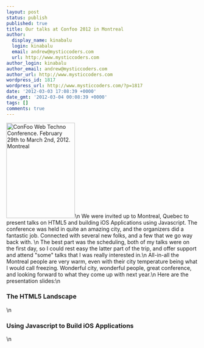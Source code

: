 ```yaml
---
layout: post
status: publish
published: true
title: Our talks at Confoo 2012 in Montreal
author:
  display_name: kinabalu
  login: kinabalu
  email: andrew@mysticcoders.com
  url: http://www.mysticcoders.com
author_login: kinabalu
author_email: andrew@mysticcoders.com
author_url: http://www.mysticcoders.com
wordpress_id: 1817
wordpress_url: http://www.mysticcoders.com/?p=1817
date: '2012-03-03 17:08:39 +0000'
date_gmt: '2012-03-04 00:08:39 +0000'
tags: []
comments: true
---
```

<a href="http://confoo.ca/en" lang="en"><img alt="ConFoo Web Techno Conference. February 29th to March 2nd, 2012. Montreal" style="border:0" width="180" height="250" src="http://confoo.ca/images/propaganda/2012/en/250_html5.jpg" /></a>\n
We were invited up to Montreal, Quebec to present talks on HTML5 and building iOS Applications using Javascript.  The conference was held in quite an amazing city, and the organizers did a fantastic job.  Connected with several new folks, and a few that we go way back with.  \n
The best part was the scheduling, both of my talks were on the first day, so I could rest easy the latter part of the trip, and offer support and attend "some" talks that I was really interested in.\n
All-in-all the Montreal people are very warm, even with their city temperature being what I would call freezing.  Wonderful city, wonderful people, great conference, and looking forward to what they come up with next year.\n
Here are the presentation slides:\n
<h3>The HTML5 Landscape</h3>
<script src="http://speakerdeck.com/embed/4f52a5d7038e6f002200672e.js"></script>\n
<h3>Using Javascript to Build iOS Applications</h3>
<script src="http://speakerdeck.com/embed/4f52b017038e6f0022007778.js"></script>\n
